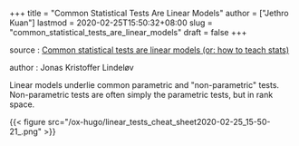 +++
title = "Common Statistical Tests Are Linear Models"
author = ["Jethro Kuan"]
lastmod = 2020-02-25T15:50:32+08:00
slug = "common_statistical_tests_are_linear_models"
draft = false
+++

source
: [Common statistical tests are linear models (or: how to
    teach stats)](https://lindeloev.github.io/tests-as-linear/)

author
: Jonas Kristoffer Lindeløv

Linear models underlie common parametric and "non-parametric" tests.
Non-parametric tests are often simply the parametric tests, but in
rank space.

{{< figure src="/ox-hugo/linear_tests_cheat_sheet2020-02-25_15-50-21_.png" >}}
